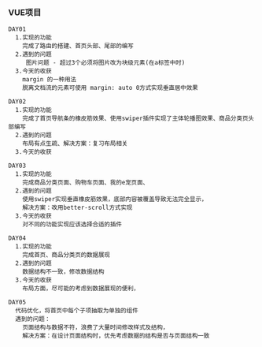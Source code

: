 
### VUE项目

    DAY01
      1.实现的功能
        完成了路由的搭建、首页头部、尾部的编写
      2.遇到的问题
         图片问题 - 超过3个必须将图片改为块级元素(在a标签中时)
      3.今天的收获
        margin 的一种用法
        脱离文档流的元素可使用 margin: auto 0方式实现垂直居中效果
    
    DAY02
      1.实现的功能
        完成了首页导航条的橡皮筋效果、使用swiper插件实现了主体轮播图效果、商品分类页头部编写
      2.遇到的问题
        布局有点生疏、解决方案：复习布局相关
      3.今天的收获
    
    DAY03
      1.实现的功能
        完成商品分类页面、购物车页面、我的e宠页面、
      2.遇到的问题
        使用swiper实现垂直橡皮筋效果，底部内容被覆盖导致无法完全显示，
        解决方案：改用better-scroll方式实现
      3.今天的收获
        对不同的功能实现应该选择合适的插件

    DAY04
      1.实现的功能
        完成首页、商品分类页的数据展现
      2.遇到的问题
        数据结构不一致，修改数据结构
      3.今天的收获
        布局方面，尽可能的考虑到数据展现的便利，

    DAY05
      代码优化，将首页中每个子项抽取为单独的组件
      遇到的问题：
        页面结构与数据不符，浪费了大量时间修改样式及结构，
        解决方案：在设计页面结构时，优先考虑数据的结构是否与页面结构一致
